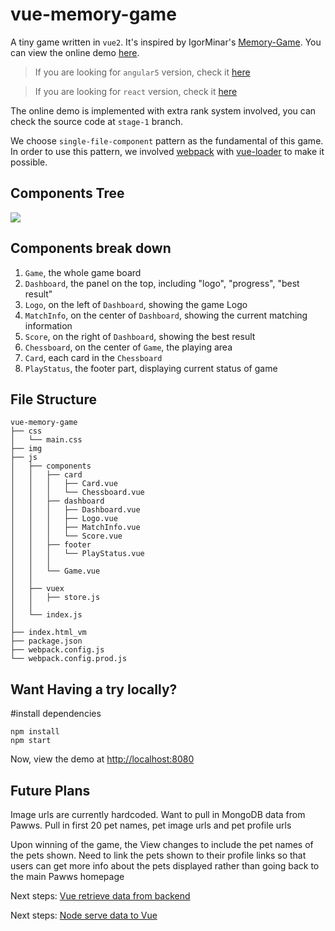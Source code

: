 vue-memory-game
==================


A tiny game written in `vue2`. It's inspired by IgorMinar's [Memory-Game](https://github.com/IgorMinar/Memory-Game). You can view the online demo [here](http://leftstick.github.io/vue-memory-game).

>If you are looking for `angular5` version, check it [here](https://github.com/leftstick/angular5-memory-game)

>If you are looking for `react` version, check it [here](https://github.com/leftstick/react-memory-game)

The online demo is implemented with extra rank system involved, you can check the source code at `stage-1` branch.

We choose `single-file-component` pattern as the fundamental of this game. In order to use this pattern, we involved [webpack](https://webpack.js.org/) with [vue-loader](https://github.com/vuejs/vue-loader) to make it possible.

## Components Tree ##

![](https://raw.githubusercontent.com/leftstick/vue-memory-game/master/docs/img/components.png)


## Components break down ##

1. `Game`, the whole game board
2. `Dashboard`, the panel on the top, including "logo", "progress", "best result"
3. `Logo`, on the left of `Dashboard`, showing the game Logo
4. `MatchInfo`, on the center of `Dashboard`, showing the current matching information
5. `Score`, on the right of `Dashboard`, showing the best result
6. `Chessboard`, on the center of `Game`, the playing area
7. `Card`, each card in the `Chessboard`
8. `PlayStatus`, the footer part, displaying current status of game

## File Structure ##

```
vue-memory-game
├── css
│   └── main.css
├── img
├── js
│   ├── components
│   │   ├── card
│   │   │   ├── Card.vue
│   │   │   └── Chessboard.vue
│   │   ├── dashboard
│   │   │   ├── Dashboard.vue
│   │   │   ├── Logo.vue
│   │   │   ├── MatchInfo.vue
│   │   │   └── Score.vue
│   │   ├── footer
│   │   │   └── PlayStatus.vue
│   │   │
│   │   └── Game.vue
│   │
│   ├── vuex
│   │   ├── store.js
│   │
│   └── index.js
│
├── index.html_vm
├── package.json
├── webpack.config.js
└── webpack.config.prod.js
```



## Want Having a try locally? ##

#install dependencies
```
npm install
npm start
```

Now, view the demo at [http://localhost:8080](http://localhost:8080)

## Future Plans ##
Image urls are currently hardcoded. Want to pull in MongoDB data from Pawws. 
Pull in first 20 pet names, pet image urls and pet profile urls

Upon winning of the game, the View changes to include the pet names of the pets shown.
Need to link the pets shown to their profile links so that users can get more info about the pets displayed rather than going back to the main Pawws homepage


Next steps: [Vue retrieve data from backend](https://github.com/20chix/retrieve_data_from_backend_VUE.JS/blob/master/src/components/Hello.vue)

Next steps: [Node serve data to Vue](https://github.com/20chix/simple_server_node/blob/master/app.js)

